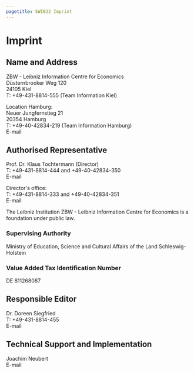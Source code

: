 ```yaml
---
pagetitle: SWIB22 Imprint
---
```


# Imprint

## Name and Address

ZBW - Leibniz Information Centre for Economics\
Düsternbrooker Weg 120\
24105 Kiel\
T: +49-431-8814-555 (Team Information Kiel)

Location Hamburg:\
Neuer Jungfernstieg 21\
20354 Hamburg\
T: +49-40-42834-219 (Team Information Hamburg)\
E-mail

## Authorised Representative

Prof. Dr. Klaus Tochtermann (Director)\
T: +49-431-8814-444 and +49-40-42834-350\
E-mail

Director's office:\
T: +49-431-8814-333 and +49-40-42834-351\
E-mail

The Leibniz Institution ZBW - Leibniz Information Centre for Economics is a foundation under public law.

### Supervising Authority

Ministry of Education, Science and Cultural Affairs of the Land Schleswig-Holstein

### Value Added Tax Identification Number

DE 811268087

## Responsible Editor

Dr. Doreen Siegfried\
T: +49-431-8814-455\
E-mail

## Technical Support and Implementation

Joachim Neubert\
E-mail 
